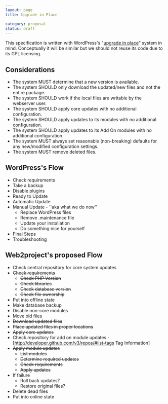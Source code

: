 ```yaml
---
layout: page
title: Upgrade in Place

category: proposal
status: draft
---
```


This specification is written with WordPress's "[upgrade in place](http://codex.wordpress.org/Updating_WordPress)" system in mind. Conceptually it will be similar but we should not reuse its code due to its GPL licensing.

## Considerations

*  The system MUST determine that a new version is available.
*  The system SHOULD only download the updated/new files and not the entire package.
*  The system SHOULD work if the local files are writable by the webserver user.
*  The system SHOULD apply core updates with no additional configuration.
*  The system SHOULD apply updates to its modules with no additional configuration.
*  The system SHOULD apply updates to its Add On modules with no additional configuration.
*  The system MUST always set reasonable (non-breaking) defaults for any new/modified configuration settings.
*  The system MUST remove deleted files.

## WordPress's Flow

* Check requirements
* Take a backup
* Disable plugins
* Ready to Update
* Automatic Update
* Manual Update - ''aka what we do now''
  * Replace WordPress files
  * Remove .maintenance file
  * Update your installation
  * Do something nice for yourself
* Final Steps
* Troubleshooting

## Web2project's proposed Flow

* Check central repository for core system updates
* <s>Check requirements</s>
  * <s>Check PHP Version</s>
  * <s>Check libraries</s>
  * <s>Check database version</s>
  * <s>Check file ownership</s>
* Put into offline state
* Make database backup
* Disable non-core modules
* Move old files
* <s>Download updated files</s>
* <s>Place updated files in proper locations</s>
* <s>Apply core updates</s>
* Check repository for add on module updates - [http://developer.github.com/v3/repos/#list-tags Tag Information]
* <s>Apply module updates</s>
  * <s>List modules</s>
  * <s>Determine required updates</s>
  * <s>Check requirements</s>
  * <s>Apply updates</s>
* If failure
  * Roll back updates?
  * Restore original files?
* Delete dead files
* Put into online state